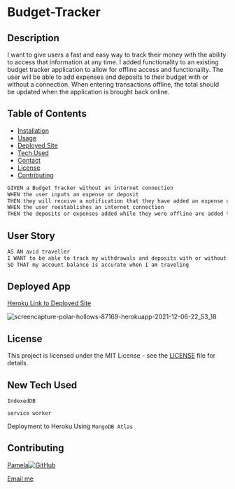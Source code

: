 # Budget-Tracker


## Description

I want to give users a fast and easy way to track their money with the ability to access that information at any time. I added functionality to an existing budget tracker application to allow for offline access and functionality. The user will be able to add expenses and deposits to their budget with or without a connection. When entering transactions offline, the total should be updated when the application is brought back online.



## Table of Contents

- [Installation](#installation)
- [Usage](#usage)
- [Deployed Site](#deployed-site)
- [Tech Used](#tech-used)
- [Contact](#contact)
- [License](#license)
- [Contributing](#contributing)


```md
GIVEN a Budget Tracker without an internet connection
WHEN the user inputs an expense or deposit
THEN they will receive a notification that they have added an expense or deposit
WHEN the user reestablishes an internet connection
THEN the deposits or expenses added while they were offline are added to their transaction history and their totals are updated
```


## User Story

```md
AS AN avid traveller
I WANT to be able to track my withdrawals and deposits with or without a data/internet connection
SO THAT my account balance is accurate when I am traveling 
```


## Deployed App

[Heroku Link to Deployed Site](https://polar-hollows-87169.herokuapp.com/)

![screencapture-polar-hollows-87169-herokuapp-2021-12-06-22_53_18](https://user-images.githubusercontent.com/87335354/144963500-5c027b52-573e-4349-aab0-b90f0d4c68ed.png)


## License

This project is licensed under the MIT License - see the [LICENSE](LICENSE) file for details.

## New Tech Used

`IndexedDB`

`service worker`

Deployment to Heroku Using `MongoDB Atlas`


## Contributing 

[Pamela](https://github.com/pamelac21)[![GitHub](https://img.shields.io/badge/--181717?logo=github&logoColor=ffffff)](https://github.com/)

[Email me](pamelac021@gmail.com)
